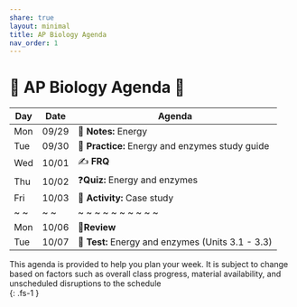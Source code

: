 ```yaml
---
share: true
layout: minimal
title: AP Biology Agenda
nav_order: 1
---
```

# 🧬 AP Biology Agenda 🦠  
  
| Day | Date  | Agenda                                            |  
| --- | ----- | ------------------------------------------------- |  
| Mon | 09/29 | 📓 **Notes:** Energy                              |  
| Tue | 09/30 | 💪 **Practice:** Energy and enzymes study guide   |  
| Wed | 10/01 | ✍️ **FRQ**                                        |  
| Thu | 10/02 | ❓**Quiz:** Energy and enzymes                     |  
| Fri | 10/03 | 🧪 **Activity:** Case study                       |  
| ~ ~ | ~ ~   | ~ ~ ~ ~ ~ ~ ~ ~ ~ ~                               |  
| Mon | 10/06 | 🔎**Review**                                      |  
| Tue | 10/07 | 📝 **Test:** Energy and enzymes (Units 3.1 - 3.3) |  
  
  
This agenda is provided to help you plan your week. It is subject to change based on factors such as overall class progress, material availability, and unscheduled disruptions to the schedule  
{: .fs-1 }